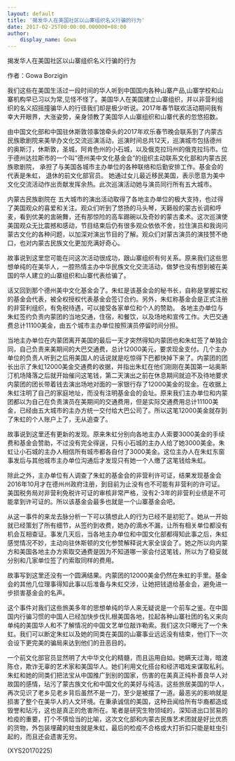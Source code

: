 ```yaml
---
layout: default
title: '揭发华人在美国社区以山寨组织名义行骗的行为'
date: 2017-02-25T00:00:00.000000+08:00
author:
    display_name: Gowa
---
```


揭发华人在美国社区以山寨组织名义行骗的行为

作者：Gowa Borzigin

我们这些在美国生活过一段时间的华人听到中国国内各种山寨产品,山寨学校和山寨机构早已习以为常,见怪不怪了。美国华人在美国建立山寨组织，并以非营利组织的名义招摇撞骗华人的行径我们却是极少听说。2017年春节联欢活动期间我有幸大开眼界，大涨姿势，亲身领教了美国华人山寨组织和山寨代表的忽悠招数。

由中国文化部和中国驻休斯敦领事馆牵头的2017年欢乐春节晚会联系到了内蒙古民族歌剧院来美举办文化交流巡演活动，巡演时间总共12天，巡演城市包括德州的奥斯汀，休斯敦，圣城，阿肯色州的小石城，以及俄克拉玛州的俄克拉玛市。位于德州达拉斯市的一个叫“德州美中文化基金会”的组织主动联系文化部和内蒙古民族歌剧院， 承担了与美国各城市主办单位的各种联络和后勤安排工作。基金会的代表是朱虹， 退休的前文化部官员。 她通过女儿最近移民美国，表示愿意为美中文化交流活动作出贡献发挥余热。此次巡演活动她与演员同行所有五大城市。

内蒙古民族剧院在 五大城市的演出活动取得了各地主办单位的极大支持，也过得了美国观众的喜爱和关注。观众们听到了悠扬的马头琴，天籁般的蒙古长调和呼麦，看到优美的盅碗舞，还有那惊险的高车踢碗以及奇妙的蒙古柔术。这次巡演使美国观众无比震撼和感动，节目结束后仍有很多观众依依不舍，拉住演员和我询问蒙古文化的各种问题，以加深对演出节目的了解。观众们对蒙古演员的演技赞不绝口，也对内蒙古民族文化更加充满好奇心。

故事说到这里您可能在问这次活动很成功，跟山寨组织有何关系。原来我们这些思想单纯的在美华人，一腔热情主办中华民族文化交流活动，做梦也没有想到被在美国的华人建立的山寨组织和山寨代表给骗了。

话又回到那个德州美中文化基金会了。朱虹是该基金会的秘书长，自称是掌握实权的基金会代表，被全权授权代表基金会签订合约。另外，朱虹称基金会是正式注册的非营利组织，有免税待遇，可以接受各家单位和个人的赞助。 各地主办单位与朱虹签约负责内蒙团的当地交通，住宿，和餐饮，以及场地和宣传工作。大巴交通费总计11100美金，由五个城市主办单位按照演员停留时间分担。

当地主办单位在内蒙团离开美国的最后一天才突然得知内蒙团也和朱虹签了单独合同，自己负责来美期间的大巴交通费，总计12000美元，要求现金支付。几个主办单位的负责人听到之后用美国人的话说就是吃惊得下巴都快掉下来了。内蒙团的团长出示了朱虹12000美金交通费的收据，并指出朱虹在他们刚刚在美国第一站奥斯汀机场降落之后就开始催问这笔钱，第二天演出之前在休息期间就迫不及待地要求内蒙团的团长带着钱去演出场地对面的一家银行存了12000美金的现金。在收据上朱虹注明了自己的家庭地址，而没有注明基金会的会址。原来我们主办单位和内蒙团都以为自己在负责演员在美期间的交通费用，但是实际交通费用总计11100美金，已经由五大城市的主办方统一交付给大巴公司了。所以这笔12000美金就存到了朱虹的个人账户上了，无从追查了。

故事说到这里还有更新的发现。原来朱虹分别向各地主办人索要3000美金的手续费和基金会赞助，不过没有完全得逞，只有小石城的主办人给了她3000美金。朱虹让小石城的主办人相信所有城市都各自付了3000美金。这位主办人在朱虹东窗事发后与其他城市主办单位沟通后才发现只有她一个人缴了这笔钱给朱虹。

除此之外，主办单位有人调查了朱虹的基金会的非营利许可证，结果发现基金会2016年10月才在德州州政府注册，到目前为止没有也不可能有非营利的许可证。美国税务局对非营利免税许可证的审核非常严格，没有2-3年的非营利业绩是不可能拿到许可证的。所以该基金会最多也就是一个山寨基金会吧。

从这一事件的来龙去脉分析一下可以猜想此人的行为已经不是初犯了。她从一开始就已经策划了所有细节，从签约到收费，她办的滴水不漏，让所有相关单位都没有机会互相查证。事发几天后，当各地主办单位和中国文化部都得知此事之后，朱虹感觉情况不妙，主动向驻休斯顿的文化参赞解释说大家全误会了。她之所以向内蒙方和美国各地主办方索取交通费是因为不知道哪一家会付这笔钱，所以为了稳妥就分别和几家单位签了约索取同样的费用。

故事写到这里还没有一个圆满结果。内蒙团的12000美金仍然在朱虹的手里。基金会的其他几位理事得知此事以后准备与朱虹交涉，让她把钱退给基金会，避免进一步损害基金会的名声。

这个事件对我们这些旅美多年的思想单纯的华人来无疑说是一个前车之鉴。在中国国内行骗习惯的中国人已经加快步伐扎根美国各地，拉起各种山寨社团的名义来向单纯的美国华人和不了解情况的中国文艺单位敲诈勒索。我们这次只曝光了一个朱虹。我们可以断定朱虹以及她的同类在美国的山寨事业远远没有结束，他们下一次会设下更完美的骗局来达到他们的丑恶目的。

一个前文化部官员显然明了大中华文化的精髓，而且运用自如。她瞒天过海，暗渡陈仓，欺诈无辜的艺术家和美国华人。她们利用文化搭台和经济唱戏来谋取私利。朱虹和她的同类们把法宝从中国推广到别的国家，伤害的在美真正纯朴善良华人对故国的感情，玷污了蒙古族文化和中国文化的美好与纯洁。这些旅居美国的华人，再次见识了老乡见老乡背后虽然不是一刀，至少是被摆了一道。最恶劣的影响就是损害了整个在美华人的人文环境。在秉承诚信的美国，这种丑闻给所有华裔都造成毁誉和玷污，这也是真正的危害所在。笔者是研究生物领域的，深知进出口贸易的检疫的重要，打个不慎恰当的比喻，这次文化部和内蒙古民族艺术团就是好比优质的货物，外包装埋藏的蛀虫就是朱虹，最后的检疫不合格或大打折扣只能是蛀虫引起的，而且还会遗害无穷。

(XYS20170225)

